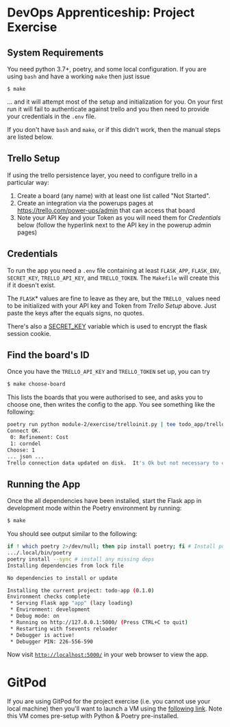 # DevOps Apprenticeship: Project Exercise

## System Requirements

You need python 3.7+, poetry, and some local configuration.  If you are using `bash` and have a working `make` then just issue

    $ make
    
... and it will attempt most of the setup and initialization for you.  On your first run it will fail to authenticate against trello and you then need to provide your credentials in the `.env` file.

If you don't have `bash` and `make`, or if this didn't work, then the manual steps are listed below.

## Trello Setup

If using the trello persistence layer, you need to configure trello in a particular way:

1. Create a board (any name) with at least one list called "Not Started".
2. Create an integration via the powerups pages at https://trello.com/power-ups/admin that can access that board
3. Note your API Key and your Token as you will need them for _Credentials_ below (follow the hyperlink next to the API key in the powerup admin pages)

## Credentials

To run the app you need a `.env` file containing at least `FLASK_APP`, `FLASK_ENV`, `SECRET_KEY`, `TRELLO_API_KEY`, and `TRELLO_TOKEN`.  The `Makefile` will create this if it doesn't exist. 

The `FLASK`* values are fine to leave as they are, but the `TRELLO_` values need to be initialized with your API key and Token from _Trello Setup_ above.  Just paste the keys after the equals signs, no quotes.

There's also a [SECRET_KEY](https://flask.palletsprojects.com/en/1.1.x/config/#SECRET_KEY) variable which is used to encrypt the flask session cookie.

## Find the board's ID

Once you have the `TRELLO_API_KEY` and `TRELLO_TOKEN` set up, you can try

```bash
$ make choose-board
```

This lists the boards that you were authorised to see, and asks you to choose one, then writes the config to the app. You see something like the following:

```bash
poetry run python module-2/exercise/trelloinit.py | tee todo_app/trello_config.py
Connect OK.
 0: Refinement: Cost
 1: corndel
Choose: 1
... json ...
Trello connection data updated on disk.  It's Ok but not necessary to commit the file.
```

## Running the App

Once the all dependencies have been installed, start the Flask app in development mode within the Poetry environment by running:
```bash
$ make
```

You should see output similar to the following:
```bash
if ! which poetry 2>/dev/null; then pip install poetry; fi # Install poetry if not present
.../.local/bin/poetry
poetry install --sync # install any missing deps
Installing dependencies from lock file

No dependencies to install or update

Installing the current project: todo-app (0.1.0)
Environment checks complete
 * Serving Flask app "app" (lazy loading)
 * Environment: development
 * Debug mode: on
 * Running on http://127.0.0.1:5000/ (Press CTRL+C to quit)
 * Restarting with fsevents reloader
 * Debugger is active!
 * Debugger PIN: 226-556-590
```
Now visit [`http://localhost:5000/`](http://localhost:5000/) in your web browser to view the app.



# GitPod

If you are using GitPod for the project exercise (i.e. you cannot use your local machine) then you'll want to launch a VM using the [following link](https://gitpod.io/#https://github.com/CorndelWithSoftwire/DevOps-Course-Starter). Note this VM comes pre-setup with Python & Poetry pre-installed.